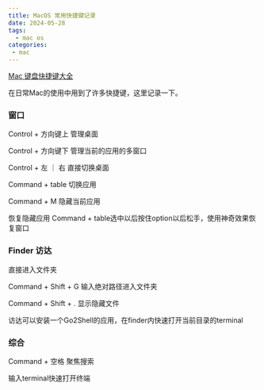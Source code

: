 ```yaml
---
title: MacOS 常用快捷键记录
date: 2024-05-28
tags:
  - mac os
categories:
 - mac
---
```


[Mac 键盘快捷键大全](https://support.apple.com/zh-cn/102650)

在日常Mac的使用中用到了许多快捷键，这里记录一下。

### 窗口

Control + 方向键上  管理桌面

Control + 方向键下 管理当前的应用的多窗口

Control + 左 ｜ 右 直接切换桌面

Command + table 切换应用 

Command + M 隐藏当前应用

恢复隐藏应用
Command + table选中以后按住option以后松手，使用神奇效果恢复窗口

### Finder 访达


直接进入文件夹 

Command + Shift + G 输入绝对路径进入文件夹

Command + Shift + . 显示隐藏文件

访达可以安装一个Go2Shell的应用，在finder内快速打开当前目录的terminal


### 综合

Command + 空格 聚焦搜索

输入terminal快速打开终端

